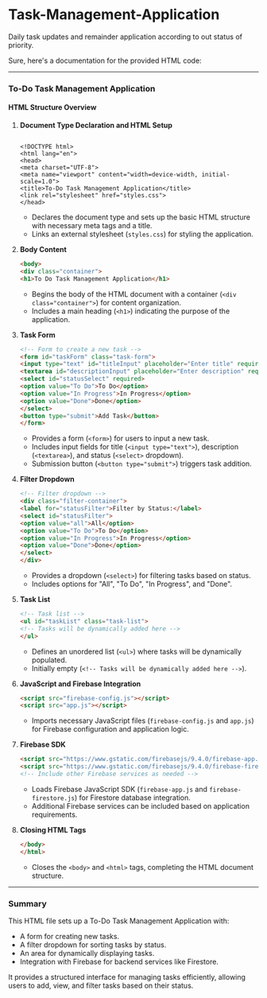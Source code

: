 # Task-Management-Application
Daily task updates and remainder application according to out status of priority.


Sure, here's a documentation for the provided HTML code:

---

### To-Do Task Management Application

#### HTML Structure Overview

1. **Document Type Declaration and HTML Setup**
   ```html![To-Do Task Management Application - Work](https://github.com/RJravi565/Task-Management-Application/assets/53607885/472516e7-d7fe-40e0-8f1b-0e2fc6668770)

   <!DOCTYPE html>
   <html lang="en">
   <head>
   <meta charset="UTF-8">
   <meta name="viewport" content="width=device-width, initial-scale=1.0">
   <title>To-Do Task Management Application</title>
   <link rel="stylesheet" href="styles.css">
   </head>
   ```

   - Declares the document type and sets up the basic HTML structure with necessary meta tags and a title.
   - Links an external stylesheet (`styles.css`) for styling the application.

2. **Body Content**
   ```html
   <body>
   <div class="container">
   <h1>To Do Task Management Application</h1>
   ```

   - Begins the body of the HTML document with a container (`<div class="container">`) for content organization.
   - Includes a main heading (`<h1>`) indicating the purpose of the application.

3. **Task Form**
   ```html
   <!-- Form to create a new task -->
   <form id="taskForm" class="task-form">
   <input type="text" id="titleInput" placeholder="Enter title" required>
   <textarea id="descriptionInput" placeholder="Enter description" required></textarea>
   <select id="statusSelect" required>
   <option value="To Do">To Do</option>
   <option value="In Progress">In Progress</option>
   <option value="Done">Done</option>
   </select>
   <button type="submit">Add Task</button>
   </form>
   ```

   - Provides a form (`<form>`) for users to input a new task.
   - Includes input fields for title (`<input type="text">`), description (`<textarea>`), and status (`<select>` dropdown).
   - Submission button (`<button type="submit">`) triggers task addition.

4. **Filter Dropdown**
   ```html
   <!-- Filter dropdown -->
   <div class="filter-container">
   <label for="statusFilter">Filter by Status:</label>
   <select id="statusFilter">
   <option value="all">All</option>
   <option value="To Do">To Do</option>
   <option value="In Progress">In Progress</option>
   <option value="Done">Done</option>
   </select>
   </div>
   ```

   - Provides a dropdown (`<select>`) for filtering tasks based on status.
   - Includes options for "All", "To Do", "In Progress", and "Done".

5. **Task List**
   ```html
   <!-- Task list -->
   <ul id="taskList" class="task-list">
   <!-- Tasks will be dynamically added here -->
   </ul>
   ```

   - Defines an unordered list (`<ul>`) where tasks will be dynamically populated.
   - Initially empty (`<!-- Tasks will be dynamically added here -->`).

6. **JavaScript and Firebase Integration**
   ```html
   <script src="firebase-config.js"></script>
   <script src="app.js"></script>
   ```

   - Imports necessary JavaScript files (`firebase-config.js` and `app.js`) for Firebase configuration and application logic.

7. **Firebase SDK**
   ```html
   <script src="https://www.gstatic.com/firebasejs/9.4.0/firebase-app.js"></script>
   <script src="https://www.gstatic.com/firebasejs/9.4.0/firebase-firestore.js"></script>
   <!-- Include other Firebase services as needed -->
   ```

   - Loads Firebase JavaScript SDK (`firebase-app.js` and `firebase-firestore.js`) for Firestore database integration.
   - Additional Firebase services can be included based on application requirements.

8. **Closing HTML Tags**
   ```html
   </body>
   </html>
   ```

   - Closes the `<body>` and `<html>` tags, completing the HTML document structure.

---

### Summary

This HTML file sets up a To-Do Task Management Application with:
- A form for creating new tasks.
- A filter dropdown for sorting tasks by status.
- An area for dynamically displaying tasks.
- Integration with Firebase for backend services like Firestore.

It provides a structured interface for managing tasks efficiently, allowing users to add, view, and filter tasks based on their status.
